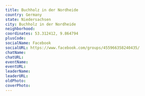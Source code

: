 ```yaml
---
title: Buchholz in der Nordheide
country: Germany
state: Niedersachsen
city: Buchholz in der Nordheide
neighborhood: 
coordinates: 53.312412, 9.864794
plusCode:
socialName: Facebook
socialURL: https://www.facebook.com/groups/455966358240435/
chatName:
chatURL:
eventName:
eventURL:
leaderName:
leaderURL:
oldPhoto: 
coverPhoto:
---
```

